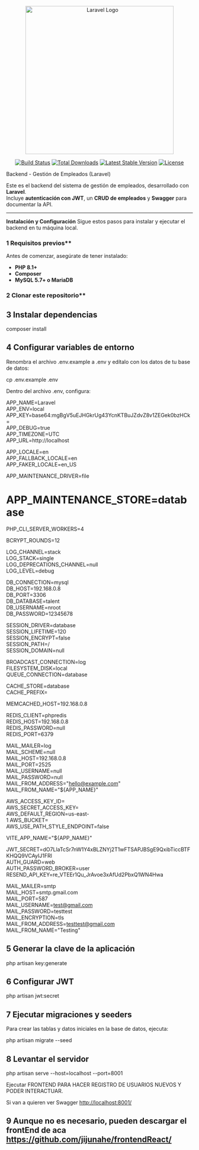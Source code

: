 <p align="center"><a href="https://laravel.com" target="_blank"><img src="https://raw.githubusercontent.com/laravel/art/master/logo-lockup/5%20SVG/2%20CMYK/1%20Full%20Color/laravel-logolockup-cmyk-red.svg" width="400" alt="Laravel Logo"></a></p>

<p align="center">
<a href="https://github.com/laravel/framework/actions"><img src="https://github.com/laravel/framework/workflows/tests/badge.svg" alt="Build Status"></a>
<a href="https://packagist.org/packages/laravel/framework"><img src="https://img.shields.io/packagist/dt/laravel/framework" alt="Total Downloads"></a>
<a href="https://packagist.org/packages/laravel/framework"><img src="https://img.shields.io/packagist/v/laravel/framework" alt="Latest Stable Version"></a>
<a href="https://packagist.org/packages/laravel/framework"><img src="https://img.shields.io/packagist/l/laravel/framework" alt="License"></a>
</p>

Backend - Gestión de Empleados (Laravel)

Este es el backend del sistema de gestión de empleados, desarrollado con **Laravel**.  
Incluye **autenticación con JWT**, un **CRUD de empleados** y **Swagger** para documentar la API.

---

**Instalación y Configuración**
Sigue estos pasos para instalar y ejecutar el backend en tu máquina local.

### 1 Requisitos previos**
Antes de comenzar, asegúrate de tener instalado:
- **PHP 8.1+**  
- **Composer** 
- **MySQL 5.7+ o MariaDB**   
### 2 Clonar este repositorio**

## 3 Instalar dependencias

composer install

## 4 Configurar variables de entorno
Renombra el archivo .env.example a .env y edítalo con los datos de tu base de datos:

cp .env.example .env

Dentro del archivo .env, configura:

APP_NAME=Laravel</br>
APP_ENV=local</br>
APP_KEY=base64:mgBgV5uEJHGkrUg43YcnKTBuJZdvZ8v1ZEGek0bzHCk=</br>
APP_DEBUG=true</br>
APP_TIMEZONE=UTC</br>
APP_URL=http://localhost</br>

APP_LOCALE=en</br>
APP_FALLBACK_LOCALE=en</br>
APP_FAKER_LOCALE=en_US</br>

APP_MAINTENANCE_DRIVER=file</br>
# APP_MAINTENANCE_STORE=database</br>

PHP_CLI_SERVER_WORKERS=4</br>

BCRYPT_ROUNDS=12</br>

LOG_CHANNEL=stack</br>
LOG_STACK=single</br>
LOG_DEPRECATIONS_CHANNEL=null</br>
LOG_LEVEL=debug</br>

DB_CONNECTION=mysql</br>
 DB_HOST=192.168.0.8</br>
 DB_PORT=3306</br>
 DB_DATABASE=talent</br>
 DB_USERNAME=nroot</br>
 DB_PASSWORD=12345678</br>

SESSION_DRIVER=database</br>
SESSION_LIFETIME=120</br>
SESSION_ENCRYPT=false</br>
SESSION_PATH=/</br>
SESSION_DOMAIN=null</br>

BROADCAST_CONNECTION=log</br>
FILESYSTEM_DISK=local</br>
QUEUE_CONNECTION=database</br>

CACHE_STORE=database</br>
CACHE_PREFIX=</br>

MEMCACHED_HOST=192.168.0.8</br>

REDIS_CLIENT=phpredis</br>
REDIS_HOST=192.168.0.8</br>
REDIS_PASSWORD=null</br>
REDIS_PORT=6379</br>

MAIL_MAILER=log</br>
MAIL_SCHEME=null</br>
MAIL_HOST=192.168.0.8</br>
MAIL_PORT=2525</br>
MAIL_USERNAME=null</br>
MAIL_PASSWORD=null</br>
MAIL_FROM_ADDRESS="hello@example.com"</br>
MAIL_FROM_NAME="${APP_NAME}"</br>

AWS_ACCESS_KEY_ID=</br>
AWS_SECRET_ACCESS_KEY=</br>
AWS_DEFAULT_REGION=us-east-</br>1
AWS_BUCKET=</br>
AWS_USE_PATH_STYLE_ENDPOINT=false</br>

VITE_APP_NAME="${APP_NAME}"</br>

JWT_SECRET=dO7LlaTcSr7nW1Y4xBLZNYj2T1wFTSAPJBSgE9QxibTiccBTFKHQQ9VCAyIJ1FRl</br>
AUTH_GUARD=web</br>
AUTH_PASSWORD_BROKER=user </br>
RESEND_API_KEY=re_VTEEr1Qu_JrAvoe3xAfUd2PbxQ1WN4Hwa</br>



MAIL_MAILER=smtp</br>
MAIL_HOST=smtp.gmail.com</br>
MAIL_PORT=587</br>
MAIL_USERNAME=test@gmail.com</br>
MAIL_PASSWORD=testtest</br>
MAIL_ENCRYPTION=tls</br>
MAIL_FROM_ADDRESS=testtest@gmail.com</br>
MAIL_FROM_NAME="Testing"</br>


## 5 Generar la clave de la aplicación

php artisan key:generate

## 6 Configurar JWT

php artisan jwt:secret

## 7 Ejecutar migraciones y seeders
Para crear las tablas y datos iniciales en la base de datos, ejecuta:

php artisan migrate --seed

## 8 Levantar el servidor

php artisan serve --host=localhost --port=8001

Ejecutar FRONTEND PARA HACER REGISTRO DE USUARIOS NUEVOS Y PODER INTERACTUAR.

Si van a quieren ver Swagger   [http://localhost:8001/](http://localhost:8001/api/documentation/)

## 9 Aunque no es necesario, pueden descargar el frontEnd de aca  https://github.com/jijunahe/frontendReact/





